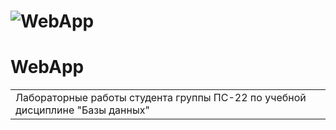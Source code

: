 # ![WebApp](https://prognote.ru/wp-content/uploads/2020/06/такое-SQL.jpg)
# WebApp
<table>
<tr>
<td>
Лабораторные работы студента группы ПС-22 по учебной дисциплине "Базы данных"
</td>
</tr>
</table>


